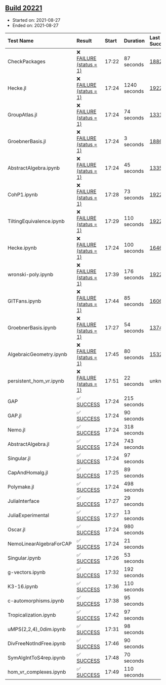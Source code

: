 ## [Build 20221](https://oscarci.mathematik.uni-kl.de/job/oscar/20221/)

* Started on: 2021-08-27
* Ended on: 2021-08-27

| Test Name    | Result | Start | Duration | Last Success | First Failure |
|:-------------|:-------|:------|:---------|:-------------|:--------------|
| CheckPackages | ❌ [FAILURE (status = 1)](https://oscarci.mathematik.uni-kl.de/job/oscar/20221/artifact/logs/build-20221/CheckPackages.log) | 17:22 | 87 seconds | [18822](https://oscarci.mathematik.uni-kl.de/job/oscar/18822/) | [18823](https://oscarci.mathematik.uni-kl.de/job/oscar/18823/) |
| Hecke.jl | ❌ [FAILURE (status = 1)](https://oscarci.mathematik.uni-kl.de/job/oscar/20221/artifact/logs/build-20221/Hecke.jl.log) | 17:24 | 1240 seconds | [19222](https://oscarci.mathematik.uni-kl.de/job/oscar/19222/) | [20152](https://oscarci.mathematik.uni-kl.de/job/oscar/20152/) |
| GroupAtlas.jl | ❌ [FAILURE (status = 1)](https://oscarci.mathematik.uni-kl.de/job/oscar/20221/artifact/logs/build-20221/GroupAtlas.jl.log) | 17:24 | 74 seconds | [13311](https://oscarci.mathematik.uni-kl.de/job/oscar/13311/) | [13312](https://oscarci.mathematik.uni-kl.de/job/oscar/13312/) |
| GroebnerBasis.jl | ❌ [FAILURE (status = 1)](https://oscarci.mathematik.uni-kl.de/job/oscar/20221/artifact/logs/build-20221/GroebnerBasis.jl.log) | 17:24 | 3 seconds | [18864](https://oscarci.mathematik.uni-kl.de/job/oscar/18864/) | [18865](https://oscarci.mathematik.uni-kl.de/job/oscar/18865/) |
| AbstractAlgebra.ipynb | ❌ [FAILURE (status = 1)](https://oscarci.mathematik.uni-kl.de/job/oscar/20221/artifact/logs/build-20221/AbstractAlgebra.ipynb.log) | 17:24 | 45 seconds | [13355](https://oscarci.mathematik.uni-kl.de/job/oscar/13355/) | [13356](https://oscarci.mathematik.uni-kl.de/job/oscar/13356/) |
| CohP1.ipynb | ❌ [FAILURE (status = 1)](https://oscarci.mathematik.uni-kl.de/job/oscar/20221/artifact/logs/build-20221/CohP1.ipynb.log) | 17:28 | 73 seconds | [19222](https://oscarci.mathematik.uni-kl.de/job/oscar/19222/) | [20152](https://oscarci.mathematik.uni-kl.de/job/oscar/20152/) |
| TiltingEquivalence.ipynb | ❌ [FAILURE (status = 1)](https://oscarci.mathematik.uni-kl.de/job/oscar/20221/artifact/logs/build-20221/TiltingEquivalence.ipynb.log) | 17:29 | 110 seconds | [19222](https://oscarci.mathematik.uni-kl.de/job/oscar/19222/) | [20152](https://oscarci.mathematik.uni-kl.de/job/oscar/20152/) |
| Hecke.ipynb | ❌ [FAILURE (status = 1)](https://oscarci.mathematik.uni-kl.de/job/oscar/20221/artifact/logs/build-20221/Hecke.ipynb.log) | 17:24 | 100 seconds | [16463](https://oscarci.mathematik.uni-kl.de/job/oscar/16463/) | [16464](https://oscarci.mathematik.uni-kl.de/job/oscar/16464/) |
| wronski-poly.ipynb | ❌ [FAILURE (status = 1)](https://oscarci.mathematik.uni-kl.de/job/oscar/20221/artifact/logs/build-20221/wronski-poly.ipynb.log) | 17:39 | 176 seconds | [19222](https://oscarci.mathematik.uni-kl.de/job/oscar/19222/) | [20152](https://oscarci.mathematik.uni-kl.de/job/oscar/20152/) |
| GITFans.ipynb | ❌ [FAILURE (status = 1)](https://oscarci.mathematik.uni-kl.de/job/oscar/20221/artifact/logs/build-20221/GITFans.ipynb.log) | 17:44 | 85 seconds | [16068](https://oscarci.mathematik.uni-kl.de/job/oscar/16068/) | [16069](https://oscarci.mathematik.uni-kl.de/job/oscar/16069/) |
| GroebnerBasis.ipynb | ❌ [FAILURE (status = 1)](https://oscarci.mathematik.uni-kl.de/job/oscar/20221/artifact/logs/build-20221/GroebnerBasis.ipynb.log) | 17:27 | 54 seconds | [13748](https://oscarci.mathematik.uni-kl.de/job/oscar/13748/) | [13749](https://oscarci.mathematik.uni-kl.de/job/oscar/13749/) |
| AlgebraicGeometry.ipynb | ❌ [FAILURE (status = 1)](https://oscarci.mathematik.uni-kl.de/job/oscar/20221/artifact/logs/build-20221/AlgebraicGeometry.ipynb.log) | 17:45 | 80 seconds | [15322](https://oscarci.mathematik.uni-kl.de/job/oscar/15322/) | [15323](https://oscarci.mathematik.uni-kl.de/job/oscar/15323/) |
| persistent_hom_vr.ipynb | ❌ [FAILURE (status = 1)](https://oscarci.mathematik.uni-kl.de/job/oscar/20221/artifact/logs/build-20221/persistent_hom_vr.ipynb.log) | 17:51 | 22 seconds | unknown | unknown |
| GAP | ✅ [SUCCESS](https://oscarci.mathematik.uni-kl.de/job/oscar/20221/artifact/logs/build-20221/GAP.log) | 17:24 | 215 seconds |  |  |
| GAP.jl | ✅ [SUCCESS](https://oscarci.mathematik.uni-kl.de/job/oscar/20221/artifact/logs/build-20221/GAP.jl.log) | 17:24 | 90 seconds |  |  |
| Nemo.jl | ✅ [SUCCESS](https://oscarci.mathematik.uni-kl.de/job/oscar/20221/artifact/logs/build-20221/Nemo.jl.log) | 17:24 | 318 seconds |  |  |
| AbstractAlgebra.jl | ✅ [SUCCESS](https://oscarci.mathematik.uni-kl.de/job/oscar/20221/artifact/logs/build-20221/AbstractAlgebra.jl.log) | 17:24 | 743 seconds |  |  |
| Singular.jl | ✅ [SUCCESS](https://oscarci.mathematik.uni-kl.de/job/oscar/20221/artifact/logs/build-20221/Singular.jl.log) | 17:24 | 97 seconds |  |  |
| CapAndHomalg.jl | ✅ [SUCCESS](https://oscarci.mathematik.uni-kl.de/job/oscar/20221/artifact/logs/build-20221/CapAndHomalg.jl.log) | 17:25 | 89 seconds |  |  |
| Polymake.jl | ✅ [SUCCESS](https://oscarci.mathematik.uni-kl.de/job/oscar/20221/artifact/logs/build-20221/Polymake.jl.log) | 17:24 | 498 seconds |  |  |
| JuliaInterface | ✅ [SUCCESS](https://oscarci.mathematik.uni-kl.de/job/oscar/20221/artifact/logs/build-20221/JuliaInterface.log) | 17:27 | 29 seconds |  |  |
| JuliaExperimental | ✅ [SUCCESS](https://oscarci.mathematik.uni-kl.de/job/oscar/20221/artifact/logs/build-20221/JuliaExperimental.log) | 17:27 | 13 seconds |  |  |
| Oscar.jl | ✅ [SUCCESS](https://oscarci.mathematik.uni-kl.de/job/oscar/20221/artifact/logs/build-20221/Oscar.jl.log) | 17:24 | 980 seconds |  |  |
| NemoLinearAlgebraForCAP | ✅ [SUCCESS](https://oscarci.mathematik.uni-kl.de/job/oscar/20221/artifact/logs/build-20221/NemoLinearAlgebraForCAP.log) | 17:24 | 21 seconds |  |  |
| Singular.ipynb | ✅ [SUCCESS](https://oscarci.mathematik.uni-kl.de/job/oscar/20221/artifact/logs/build-20221/Singular.ipynb.log) | 17:26 | 53 seconds |  |  |
| g-vectors.ipynb | ✅ [SUCCESS](https://oscarci.mathematik.uni-kl.de/job/oscar/20221/artifact/logs/build-20221/g-vectors.ipynb.log) | 17:32 | 192 seconds |  |  |
| K3-16.ipynb | ✅ [SUCCESS](https://oscarci.mathematik.uni-kl.de/job/oscar/20221/artifact/logs/build-20221/K3-16.ipynb.log) | 17:36 | 110 seconds |  |  |
| c-automorphisms.ipynb | ✅ [SUCCESS](https://oscarci.mathematik.uni-kl.de/job/oscar/20221/artifact/logs/build-20221/c-automorphisms.ipynb.log) | 17:38 | 95 seconds |  |  |
| Tropicalization.ipynb | ✅ [SUCCESS](https://oscarci.mathematik.uni-kl.de/job/oscar/20221/artifact/logs/build-20221/Tropicalization.ipynb.log) | 17:42 | 97 seconds |  |  |
| uMPS(2,2,4)_0dim.ipynb | ✅ [SUCCESS](https://oscarci.mathematik.uni-kl.de/job/oscar/20221/artifact/logs/build-20221/uMPS-2-2-4-_0dim.ipynb.log) | 17:31 | 98 seconds |  |  |
| DivFreeNotIndFree.ipynb | ✅ [SUCCESS](https://oscarci.mathematik.uni-kl.de/job/oscar/20221/artifact/logs/build-20221/DivFreeNotIndFree.ipynb.log) | 17:46 | 90 seconds |  |  |
| SymAlgIntToS4rep.ipynb | ✅ [SUCCESS](https://oscarci.mathematik.uni-kl.de/job/oscar/20221/artifact/logs/build-20221/SymAlgIntToS4rep.ipynb.log) | 17:48 | 70 seconds |  |  |
| hom_vr_complexes.ipynb | ✅ [SUCCESS](https://oscarci.mathematik.uni-kl.de/job/oscar/20221/artifact/logs/build-20221/hom_vr_complexes.ipynb.log) | 17:49 | 110 seconds |  |  |
